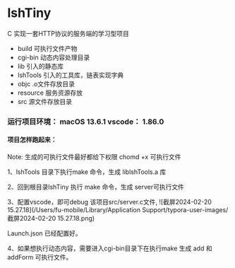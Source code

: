 # lshTiny
C 实现一套HTTP协议的服务端的学习型项目

- build 可执行文件产物
- cgi-bin 动态内容处理目录
- lib 引入的静态库
- lshTools 引入的工具库，链表实现字典
- objc .o文件存放目录
- resource 服务资源存放
- src 源文件存放目录



### 运行项目环境： macOS 13.6.1  vscode： 1.86.0

#### 项目怎样跑起来：  

Note: 生成的可执行文件最好都给下权限 chomd +x  可执行文件

1、lshTools 目录下执行make 命令，生成 liblshTools.a 库

2、回到根目录lshTiny 执行 make 命令，生成 server可执行文件

3、配置vscode，即可debug 该项目src/server.c文件,  ![截屏2024-02-20 15.27.18](/Users/fu-mobile/Library/Application Support/typora-user-images/截屏2024-02-20 15.27.18.png)

Launch.json 已经配置好。

4、如果想执行动态内容，需要进入cgi-bin目录下在执行make 生成 add 和 addForm 可执行文件。

